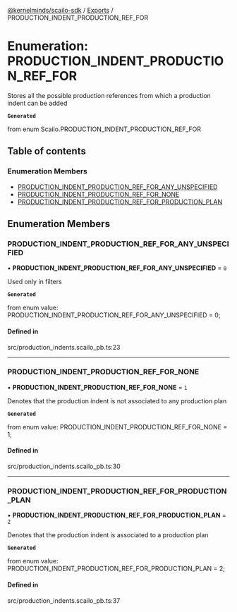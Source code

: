 [@kernelminds/scailo-sdk](../README.md) / [Exports](../modules.md) / PRODUCTION\_INDENT\_PRODUCTION\_REF\_FOR

# Enumeration: PRODUCTION\_INDENT\_PRODUCTION\_REF\_FOR

Stores all the possible production references from which a production indent can be added

**`Generated`**

from enum Scailo.PRODUCTION_INDENT_PRODUCTION_REF_FOR

## Table of contents

### Enumeration Members

- [PRODUCTION\_INDENT\_PRODUCTION\_REF\_FOR\_ANY\_UNSPECIFIED](PRODUCTION_INDENT_PRODUCTION_REF_FOR.md#production_indent_production_ref_for_any_unspecified)
- [PRODUCTION\_INDENT\_PRODUCTION\_REF\_FOR\_NONE](PRODUCTION_INDENT_PRODUCTION_REF_FOR.md#production_indent_production_ref_for_none)
- [PRODUCTION\_INDENT\_PRODUCTION\_REF\_FOR\_PRODUCTION\_PLAN](PRODUCTION_INDENT_PRODUCTION_REF_FOR.md#production_indent_production_ref_for_production_plan)

## Enumeration Members

### PRODUCTION\_INDENT\_PRODUCTION\_REF\_FOR\_ANY\_UNSPECIFIED

• **PRODUCTION\_INDENT\_PRODUCTION\_REF\_FOR\_ANY\_UNSPECIFIED** = ``0``

Used only in filters

**`Generated`**

from enum value: PRODUCTION_INDENT_PRODUCTION_REF_FOR_ANY_UNSPECIFIED = 0;

#### Defined in

src/production_indents.scailo_pb.ts:23

___

### PRODUCTION\_INDENT\_PRODUCTION\_REF\_FOR\_NONE

• **PRODUCTION\_INDENT\_PRODUCTION\_REF\_FOR\_NONE** = ``1``

Denotes that the production indent is not associated to any production plan

**`Generated`**

from enum value: PRODUCTION_INDENT_PRODUCTION_REF_FOR_NONE = 1;

#### Defined in

src/production_indents.scailo_pb.ts:30

___

### PRODUCTION\_INDENT\_PRODUCTION\_REF\_FOR\_PRODUCTION\_PLAN

• **PRODUCTION\_INDENT\_PRODUCTION\_REF\_FOR\_PRODUCTION\_PLAN** = ``2``

Denotes that the production indent is associated to a production plan

**`Generated`**

from enum value: PRODUCTION_INDENT_PRODUCTION_REF_FOR_PRODUCTION_PLAN = 2;

#### Defined in

src/production_indents.scailo_pb.ts:37
